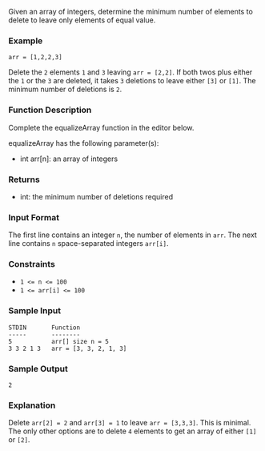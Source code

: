 Given an array of integers, determine the minimum number of elements to delete to leave only elements of equal value.

### Example
`arr = [1,2,2,3]`

Delete the `2` elements `1` and `3` leaving `arr = [2,2]`. If both twos plus either the `1` or the `3` are deleted, it takes `3` deletions to leave either `[3]` or `[1]`. The minimum number of deletions is `2`.

### Function Description
Complete the equalizeArray function in the editor below.

equalizeArray has the following parameter(s):
- int arr[n]: an array of integers

### Returns
- int: the minimum number of deletions required

### Input Format
The first line contains an integer `n`, the number of elements in `arr`.
The next line contains `n` space-separated integers `arr[i]`.

### Constraints
- `1 <= n <= 100`
- `1 <= arr[i] <= 100`

### Sample Input
```
STDIN       Function
-----       --------
5           arr[] size n = 5
3 3 2 1 3   arr = [3, 3, 2, 1, 3]
```

### Sample Output
`2`

### Explanation
Delete `arr[2] = 2` and `arr[3] = 1` to leave `arr = [3,3,3]`. This is minimal. The only other options are to delete `4` elements to get an array of either `[1]` or `[2]`.